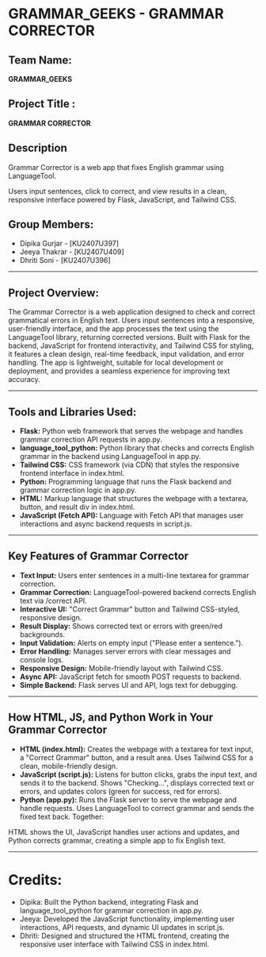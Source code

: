 # GRAMMAR_GEEKS - GRAMMAR CORRECTOR

## Team Name: 
**GRAMMAR_GEEKS** 

## Project Title : 
**GRAMMAR CORRECTOR** 

## Description
Grammar Corrector is a web app that fixes English grammar using LanguageTool. 

Users input sentences, click to correct, and view results in a clean, responsive interface powered by Flask, JavaScript, and Tailwind CSS.

## Group Members:
- Dipika Gurjar - [KU2407U397]  
- Jeeya Thakrar - [KU2407U409]
- Dhriti Soni - [KU2407U396]

---

## Project Overview: 
The Grammar Corrector is a web application designed to check and correct grammatical errors in English text. Users input sentences into a responsive, user-friendly interface, and the app processes the text using the LanguageTool library, returning corrected versions. Built with Flask for the backend, JavaScript for frontend interactivity, and Tailwind CSS for styling, it features a clean design, real-time feedback, input validation, and error handling. The app is lightweight, suitable for local development or deployment, and provides a seamless experience for improving text accuracy.

---

## Tools and Libraries Used:
- **Flask:** Python web framework that serves the webpage and handles grammar correction API requests in app.py.
- **language_tool_python:** Python library that checks and corrects English grammar in the backend using LanguageTool in app.py.
- **Tailwind CSS:** CSS framework (via CDN) that styles the responsive frontend interface in index.html.
- **Python:** Programming language that runs the Flask backend and grammar correction logic in app.py.
- **HTML:** Markup language that structures the webpage with a textarea, button, and result div in index.html.
- **JavaScript (Fetch API):** Language with Fetch API that manages user interactions and async backend requests in script.js.

---

## Key Features of Grammar Corrector

- **Text Input:** Users enter sentences in a multi-line textarea for grammar correction.
- **Grammar Correction:** LanguageTool-powered backend corrects English text via /correct API.
- **Interactive UI:** "Correct Grammar" button and Tailwind CSS-styled, responsive design.
- **Result Display:** Shows corrected text or errors with green/red backgrounds.
- **Input Validation:** Alerts on empty input ("Please enter a sentence.").
- **Error Handling:** Manages server errors with clear messages and console logs.
- **Responsive Design:** Mobile-friendly layout with Tailwind CSS.
- **Async API:** JavaScript fetch for smooth POST requests to backend.
- **Simple Backend:** Flask serves UI and API, logs text for debugging.

---

## How HTML, JS, and Python Work in Your Grammar Corrector

- **HTML (index.html):**
Creates the webpage with a textarea for text input, a "Correct Grammar" button, and a result area.
Uses Tailwind CSS for a clean, mobile-friendly design.
- **JavaScript (script.js):**
Listens for button clicks, grabs the input text, and sends it to the backend.
Shows "Checking...", displays corrected text or errors, and updates colors (green for success, red for errors).
- **Python (app.py):**
Runs the Flask server to serve the webpage and handle requests.
Uses LanguageTool to correct grammar and sends the fixed text back.
Together:

HTML shows the UI, JavaScript handles user actions and updates, and Python corrects grammar, creating a simple app to fix English text.

---

# Credits:
- Dipika: Built the Python backend, integrating Flask and language_tool_python for grammar correction in app.py.
- Jeeya: Developed the JavaScript functionality, implementing user interactions, API requests, and dynamic UI updates in script.js.
- Dhriti: Designed and structured the HTML frontend, creating the responsive user interface with Tailwind CSS in index.html.
